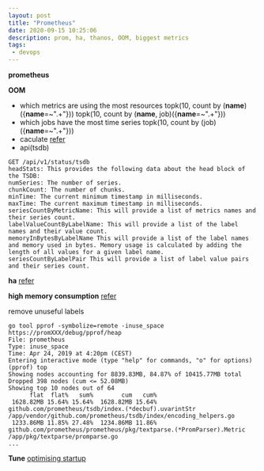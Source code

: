 ```yaml
---
layout: post
title: "Prometheus"
date: 2020-09-15 10:25:06
description: prom, ha, thanos, OOM, biggest metrics
tags:
 - devops
---
```


**prometheus**


**OOM**
- which metrics are using the most resources
topk(10, count by (__name__)({__name__=~".+"}))
topk(10, count by (__name__, job)({__name__=~".+"}))
- which jobs have the most time series
topk(10, count by (job)({__name__=~".+"}))
- caculate
[refer](https://www.robustperception.io/how-much-ram-does-prometheus-2-x-need-for-cardinality-and-ingestion)
- api(tsdb)
```
GET /api/v1/status/tsdb
headStats: This provides the following data about the head block of the TSDB:
numSeries: The number of series.
chunkCount: The number of chunks.
minTime: The current minimum timestamp in milliseconds.
maxTime: The current maximum timestamp in milliseconds.
seriesCountByMetricName: This will provide a list of metrics names and their series count.
labelValueCountByLabelName: This will provide a list of the label names and their value count.
memoryInBytesByLabelName This will provide a list of the label names and memory used in bytes. Memory usage is calculated by adding the length of all values for a given label name.
seriesCountByLabelPair This will provide a list of label value pairs and their series count.
```

**ha**
[refer](https://www.metricfire.com/blog/ha-kubernetes-monitoring-using-prometheus-and-thanos/)

**high memory consumption**
[refer](https://source.coveo.com/2021/03/03/prometheus-memory/)

remove unuseful labels

```
go tool pprof -symbolize=remote -inuse_space https://promXXX/debug/pprof/heap
File: prometheus
Type: inuse_space
Time: Apr 24, 2019 at 4:20pm (CEST)
Entering interactive mode (type "help" for commands, "o" for options)
(pprof) top
Showing nodes accounting for 8839.83MB, 84.87% of 10415.77MB total
Dropped 398 nodes (cum <= 52.08MB)
Showing top 10 nodes out of 64
      flat  flat%   sum%        cum   cum%
 1628.82MB 15.64% 15.64%  1628.82MB 15.64%  github.com/prometheus/tsdb/index.(*decbuf).uvarintStr /app/vendor/github.com/prometheus/tsdb/index/encoding_helpers.go
 1233.86MB 11.85% 27.48%  1234.86MB 11.86%  github.com/prometheus/prometheus/pkg/textparse.(*PromParser).Metric /app/pkg/textparse/promparse.go
...
```

**Tune**
[optimising startup](https://www.robustperception.io/optimising-startup-time-of-prometheus-2-6-0-with-pprof)


